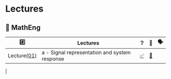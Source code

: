 # Lectures

## :round_pushpin: MathEng

|  :hash:            |  Lectures                              | :grey_question:    | :scroll: | &#x1F5E3; |
|--------------------|----------------------------------------|--------------------|------|-|
| Lecture[(01)](01)  | a - Signal representation and system response  | [:white_check_mark:](01/01a_Signal_representation_and_system_response.pdf) | [:scroll:](01/01a_Signal_representation_and_system_response.ipynb)
|
